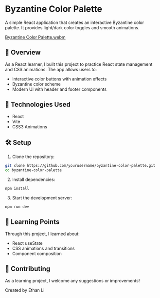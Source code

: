 # Byzantine Color Palette

A simple React application that creates an interactive Byzantine color palette. It provides light/dark color toggles and smooth animations.

[Byzantine Color Palette.webm](https://github.com/user-attachments/assets/9eb17b81-331b-405e-8c47-58fbfb3d6597)


## 🌟 Overview

As a React learner, I built this project to practice React state management and CSS animations. The app allows users to:

-   Interactive color buttons with animation effects
-   Byzantine color scheme
-   Modern UI with header and footer components

## 🚀 Technologies Used

-   React
-   Vite
-   CSS3 Animations

## 🛠️ Setup

1. Clone the repository:

```bash
git clone https://github.com/yourusername/byzantine-color-palette.git
cd byzantine-color-palette
```

2. Install dependencies:

```bash
npm install
```

3. Start the development server:

```bash
npm run dev
```

## 📝 Learning Points

Through this project, I learned about:

-   React useState
-   CSS animations and transitions
-   Component composition

## 🤝 Contributing

As a learning project, I welcome any suggestions or improvements!

Created by Ethan Li

